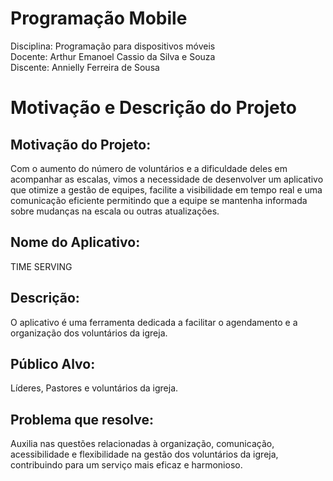 # Programação Mobile

Disciplina: Programação para dispositivos móveis    
Docente: Arthur Emanoel Cassio da Silva e Souza   
Discente: Annielly Ferreira de Sousa

# Motivação e Descrição do Projeto

<h2><a>Motivação do Projeto:</a></h2> Com o aumento do número de voluntários e a dificuldade deles
em acompanhar as escalas, vimos a necessidade de desenvolver um aplicativo que 
otimize a gestão de equipes, facilite a visibilidade em tempo real e uma comunicação 
eficiente permitindo que a equipe se mantenha informada sobre mudanças na escala ou 
outras atualizações.

<h2><a>Nome do Aplicativo:</a></h2> TIME SERVING

<h2><a>Descrição:</a></h2> O aplicativo é uma ferramenta dedicada a facilitar o agendamento e a 
organização dos voluntários da igreja.

<h2><a>Público Alvo:</a></h2> Líderes, Pastores e voluntários da igreja.

<h2><a>Problema que resolve:</a></h2> Auxilia nas questões relacionadas à organização, comunicação, 
acessibilidade e flexibilidade na gestão dos voluntários da igreja, contribuindo para um 
serviço mais eficaz e harmonioso.
